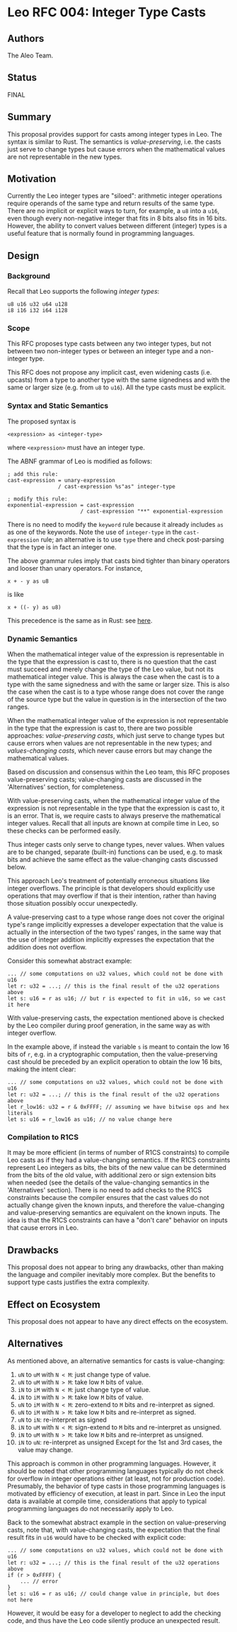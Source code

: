 # Leo RFC 004: Integer Type Casts

## Authors

The Aleo Team.

## Status

FINAL

## Summary

This proposal provides support for casts among integer types in Leo.
The syntax is similar to Rust.
The semantics is _value-preserving_,
i.e. the casts just serve to change types
but cause errors when the mathematical values are not representable in the new types.

## Motivation

Currently the Leo integer types are "siloed":
arithmetic integer operations require operands of the same type
and return results of the same type.
There are no implicit or explicit ways to turn, for example,
a `u8` into a `u16`, even though
every non-negative integer that fits in 8 bits also fits in 16 bits.
However, the ability to convert values between different (integer) types
is a useful feature that is normally found in programming languages.

## Design

### Background

Recall that Leo supports the following _integer types_:
```
u8 u16 u32 u64 u128
i8 i16 i32 i64 i128
```

### Scope

This RFC proposes type casts between any two integer types,
but not between two non-integer types
or between an integer type and a non-integer type.

This RFC does not propose any implicit cast,
even widening casts (i.e. upcasts)
from a type to another type with the same signedness
and with the same or larger size
(e.g. from `u8` to `u16`).
All the type casts must be explicit.

### Syntax and Static Semantics

The proposed syntax is
```
<expression> as <integer-type>
```
where `<expression>` must have an integer type.

The ABNF grammar of Leo is modified as follows:
```
; add this rule:
cast-expression = unary-expression
                / cast-expression %s"as" integer-type

; modify this rule:
exponential-expression = cast-expression
                       / cast-expression "**" exponential-expression
```
There is no need to modify the `keyword` rule
because it already includes `as` as one of the keywords.
Note the use of `integer-type` in the `cast-expression` rule;
an alternative is to use `type` there
and check post-parsing that the type is in fact an integer one.

The above grammar rules imply that casts bind
tighter than binary operators and looser than unary operators.
For instance,
```
x + - y as u8
```
is like
```
x + ((- y) as u8)
```
This precedence is the same as in Rust:
see [here](https://doc.rust-lang.org/stable/reference/expressions.html#expression-precedence).

### Dynamic Semantics

When the mathematical integer value of the expression
is representable in the type that the expression is cast to,
there is no question that the cast must succeed
and merely change the type of the Leo value,
but not its mathematical integer value.
This is always the case when the cast is to a type
with the same signedness and with the same or larger size.
This is also the case when
the cast is to a type whose range does not cover the range of the source type
but the value in question is in the intersection of the two ranges.

When the mathematical integer value of the expression
is not representable in the type that the expression is cast to,
there are two possible approaches:
_value-preserving casts_,
which just serve to change types
but cause errors when values are not representable in the new types;
and _values-changing casts_,
which never cause errors but may change the mathematical values.

Based on discussion and consensus within the Leo team,
this RFC proposes value-preserving casts;
value-changing casts are discussed in the 'Alternatives' section,
for completeness.

With value-preserving casts,
when the mathematical integer value of the expression
is not representable in the type that the expression is cast to,
it is an error.
That is, we require casts to always preserve the mathematical integer values.
Recall that all inputs are known at compile time in Leo,
so these checks can be performed easily.

Thus integer casts only serve to change types, never values.
When values are to be changed, separate (built-in) functions can be used,
e.g. to mask bits and achieve the same effect as
the value-changing casts discussed below.

This approach Leo's treatment of potentially erroneous situations like integer overflows.
The principle is that developers should explicitly use
operations that may overflow if that is their intention,
rather than having those situation possibly occur unexpectedly.

A value-preserving cast to a type
whose range does not cover the original type's range
implicitly expresses a developer expectation that the value
is actually in the intersection of the two types' ranges,
in the same way that the use of integer addition
implicitly expresses the expectation that the addition does not overflow.

Consider this somewhat abstract example:
```
... // some computations on u32 values, which could not be done with u16
let r: u32 = ...; // this is the final result of the u32 operations above
let s: u16 = r as u16; // but r is expected to fit in u16, so we cast it here
```
With value-preserving casts, the expectation mentioned above
is checked by the Leo compiler during proof generation,
in the same way as with integer overflow.

In the example above,
if instead the variable `s` is meant to contain the low 16 bits of `r`,
e.g. in a cryptographic computation,
then the value-preserving cast should be preceded by
an explicit operation to obtain the low 16 bits, making the intent clear:
```
... // some computations on u32 values, which could not be done with u16
let r: u32 = ...; // this is the final result of the u32 operations above
let r_low16: u32 = r & 0xFFFF; // assuming we have bitwise ops and hex literals
let s: u16 = r_low16 as u16; // no value change here
```

### Compilation to R1CS

It may be more efficient (in terms of number of R1CS constraints)
to compile Leo casts as if they had a value-changing semantics.
If the R1CS constraints represent Leo integers as bits,
the bits of the new value can be determined from the bits of the old value,
with additional zero or sign extension bits when needed
(see the details of the value-changing semantics in the 'Alternatives' section).
There is no need to add checks to the R1CS constraints
because the compiler ensures that the cast values do not actually change given the known inputs,
and therefore the value-changing and value-preserving semantics are equivalent on the known inputs.
The idea is that the R1CS constraints can have a "don't care" behavior on inputs that cause errors in Leo.

## Drawbacks

This proposal does not appear to bring any drawbacks,
other than making the language and compiler inevitably more complex.
But the benefits to support type casts justifies the extra complexity.

## Effect on Ecosystem

This proposal does not appear to have any direct effects on the ecosystem.

## Alternatives

As mentioned above, an alternative semantics for casts is value-changing:
 1. `uN` to `uM` with `N < M`: just change type of value.
 2. `uN` to `uM` with `N > M`: take low `M` bits of value.
 3. `iN` to `iM` with `N < M`: just change type of value.
 4. `iN` to `iM` with `N > M`: take low `M` bits of value.
 5. `uN` to `iM` with `N < M`: zero-extend to `M` bits and re-interpret as signed.
 6. `uN` to `iM` with `N > M`: take low `M` bits and re-interpret as signed.
 7. `uN` to `iN`: re-interpret as signed
 8. `iN` to `uM` with `N < M`: sign-extend to `M` bits and re-interpret as unsigned.
 9. `iN` to `uM` with `N > M`: take low `M` bits and re-interpret as unsigned.
10. `iN` to `uN`: re-interpret as unsigned
Except for the 1st and 3rd cases, the value may change.

This approach is common in other programming languages.
However, it should be noted that other programming languages
typically do not check for overflow in integer operations either
(at least, not for production code).
Presumably, the behavior of type casts in those programming languages
is motivated by efficiency of execution, at least in part.
Since in Leo the input data is available at compile time,
considerations that apply to typical programming languages
do not necessarily apply to Leo.

Back to the somewhat abstract example in the section on value-preserving casts,
note that, with value-changing casts, the expectation that the final result fits in `u16`
would have to be checked with explicit code:
```
... // some computations on u32 values, which could not be done with u16
let r: u32 = ...; // this is the final result of the u32 operations above
if (r > 0xFFFF) {
    ... // error
}
let s: u16 = r as u16; // could change value in principle, but does not here
```
However, it would be easy for a developer to neglect to add the checking code,
and thus have the Leo code silently produce an unexpected result.
